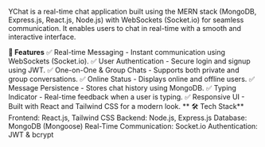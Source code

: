 YChat is a real-time chat application built using the MERN stack (MongoDB, Express.js, React.js, Node.js) with WebSockets (Socket.io) for seamless communication. It enables users to chat in real-time with a smooth and interactive interface.

**🚀 Features**
✅ Real-time Messaging - Instant communication using WebSockets (Socket.io).
✅ User Authentication - Secure login and signup using JWT.
✅ One-on-One & Group Chats - Supports both private and group conversations.
✅ Online Status - Displays online and offline users.
✅ Message Persistence - Stores chat history using MongoDB.
✅ Typing Indicator - Real-time feedback when a user is typing.
✅ Responsive UI - Built with React and Tailwind CSS for a modern look.
**
🛠️ Tech Stack**
Frontend: React.js, Tailwind CSS
Backend: Node.js, Express.js
Database: MongoDB (Mongoose)
Real-Time Communication: Socket.io
Authentication: JWT & bcrypt

